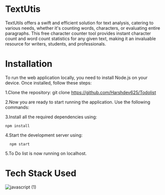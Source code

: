 # TextUtis
TextUtils offers a swift and efficient solution for text analysis, catering to various needs, whether it's counting words, characters, or evaluating entire paragraphs. This free character counter tool provides instant character count and word count statistics for any given text, making it an invaluable resource for writers, students, and professionals.

# Installation
To run the web application locally, you need to install Node.js on your device. Once installed, follow these steps:

   1.Clone the repository: git clone https://github.com/Harshdev625/Todolist

   2.Now you are ready to start running the application. Use the following commands:

   3.Install all the required dependencies using:
    
    npm install
    
   4.Start the development server using:
      
      npm start

   5.To Do list is now running on localhost.

# Tech Stack Used

![javascript (1)](https://github.com/Bhavya-Dadheech/TextUtils/assets/70031238/e7b54304-3014-49ef-b275-d40cf9f24dfd)

